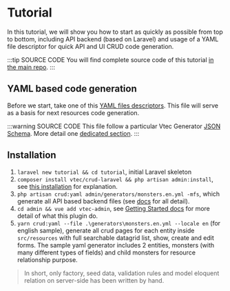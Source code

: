 # Tutorial

In this tutorial, we will show you how to start as quickly as possible from top to bottom, including API backend (based on Laravel) and usage of a YAML file descriptor for quick API and UI CRUD code generation.

:::tip SOURCE CODE
You will find complete source code of this tutorial [in the main repo](https://github.com/okami101/vtec-admin/tree/master/examples/tutorial).
:::

## YAML based code generation

Before we start, take one of this [YAML files descriptors](https://github.com/okami101/vtec-admin/tree/master/examples/tutorial/admin/generators). This file will serve as a basis for next resources code generation.

:::warning SOURCE CODE
This file follow a particular Vtec Generator [JSON Schema](https://json-schema.org/). More detail one [dedicated section](generators#yaml).
:::

## Installation

1. `laravel new tutorial && cd tutorial`, initial Laravel skeleton
2. `composer install vtec/crud-laravel && php artisan admin:install`, see [this installation](https://vtec.okami101.io/guide/laravel#installation) for explanation.
3. `php artisan crud:yaml admin/generators/monsters.en.yml -mfs`, which generate all API based backend files (see [docs](https://vtec.okami101.io/guide/generators#api) for all detail).
4. `cd admin && vue add vtec-admin`, see [Getting Started docs](https://vtec.okami101.io/guide/getting-started#installation) for more detail of what this plugin do.
5. `yarn crud:yaml --file .\generators\monsters.en.yml --locale en` (for english sample), generate all crud pages for each entity inside `src/resources` with full searchable datagrid list, show, create and edit forms. The sample yaml generator includes 2 entities, monsters (with many different types of fields) and child monsters for resource relationship purpose.

> In short, only factory, seed data, validation rules and model eloquent relation on server-side has been written by hand.
